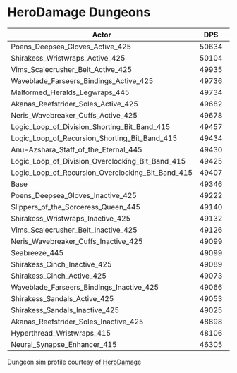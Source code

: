 # HeroDamage Dungeons
| Actor | DPS | Increase |
|---|:---:|:---:|
|Poens_Deepsea_Gloves_Active_425|50634|2.61%|
|Shirakess_Wristwraps_Active_425|50104|1.54%|
|Vims_Scalecrusher_Belt_Active_425|49935|1.19%|
|Waveblade_Farseers_Bindings_Active_425|49736|0.79%|
|Malformed_Heralds_Legwraps_445|49734|0.79%|
|Akanas_Reefstrider_Soles_Active_425|49682|0.68%|
|Neris_Wavebreaker_Cuffs_Active_425|49678|0.67%|
|Logic_Loop_of_Division_Shorting_Bit_Band_415|49457|0.23%|
|Logic_Loop_of_Recursion_Shorting_Bit_Band_415|49434|0.18%|
|Anu-Azshara_Staff_of_the_Eternal_445|49430|0.17%|
|Logic_Loop_of_Division_Overclocking_Bit_Band_415|49425|0.16%|
|Logic_Loop_of_Recursion_Overclocking_Bit_Band_415|49407|0.12%|
|Base|49346|0.00%|
|Poens_Deepsea_Gloves_Inactive_425|49222|-0.25%|
|Slippers_of_the_Sorceress_Queen_445|49140|-0.42%|
|Shirakess_Wristwraps_Inactive_425|49132|-0.43%|
|Vims_Scalecrusher_Belt_Inactive_425|49126|-0.45%|
|Neris_Wavebreaker_Cuffs_Inactive_425|49099|-0.50%|
|Seabreeze_445|49099|-0.50%|
|Shirakess_Cinch_Inactive_425|49089|-0.52%|
|Shirakess_Cinch_Active_425|49073|-0.55%|
|Waveblade_Farseers_Bindings_Inactive_425|49066|-0.57%|
|Shirakess_Sandals_Active_425|49053|-0.59%|
|Shirakess_Sandals_Inactive_425|49025|-0.65%|
|Akanas_Reefstrider_Soles_Inactive_425|48898|-0.91%|
|Hyperthread_Wristwraps_415|48106|-2.51%|
|Neural_Synapse_Enhancer_415|46305|-6.16%|

 Dungeon sim profile courtesy of [HeroDamage](https://www.herodamage.com/)